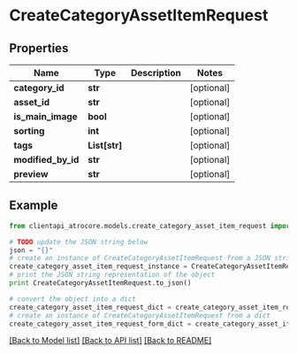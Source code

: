 # CreateCategoryAssetItemRequest


## Properties
Name | Type | Description | Notes
------------ | ------------- | ------------- | -------------
**category_id** | **str** |  | [optional] 
**asset_id** | **str** |  | [optional] 
**is_main_image** | **bool** |  | [optional] 
**sorting** | **int** |  | [optional] 
**tags** | **List[str]** |  | [optional] 
**modified_by_id** | **str** |  | [optional] 
**preview** | **str** |  | [optional] 

## Example

```python
from clientapi_atrocore.models.create_category_asset_item_request import CreateCategoryAssetItemRequest

# TODO update the JSON string below
json = "{}"
# create an instance of CreateCategoryAssetItemRequest from a JSON string
create_category_asset_item_request_instance = CreateCategoryAssetItemRequest.from_json(json)
# print the JSON string representation of the object
print CreateCategoryAssetItemRequest.to_json()

# convert the object into a dict
create_category_asset_item_request_dict = create_category_asset_item_request_instance.to_dict()
# create an instance of CreateCategoryAssetItemRequest from a dict
create_category_asset_item_request_form_dict = create_category_asset_item_request.from_dict(create_category_asset_item_request_dict)
```
[[Back to Model list]](../README.md#documentation-for-models) [[Back to API list]](../README.md#documentation-for-api-endpoints) [[Back to README]](../README.md)


